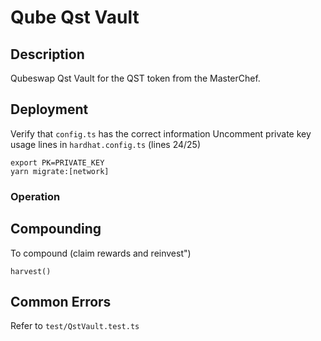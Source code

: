 # Qube Qst Vault

## Description

Qubeswap Qst Vault for the QST token from the MasterChef.

## Deployment

Verify that `config.ts` has the correct information
Uncomment private key usage lines in `hardhat.config.ts` (lines 24/25)

```
export PK=PRIVATE_KEY
yarn migrate:[network]
```

### Operation

## Compounding

To compound (claim rewards and reinvest")

```
harvest()
```

## Common Errors

Refer to `test/QstVault.test.ts`
